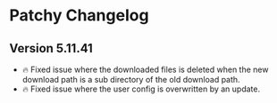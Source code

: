 ﻿# Patchy Changelog
## Version 5.11.41
- 🔥 Fixed issue where the downloaded files is deleted when the new download path is a sub directory of the old download path.
- 🔥 Fixed issue where the user config is overwritten by an update.